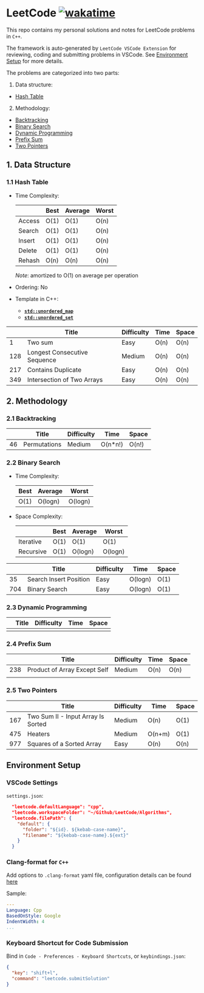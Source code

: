 # LeetCode [![wakatime](https://wakatime.com/badge/user/7d2c2fc8-bd1d-4e1e-bb2b-b49c6120ed53/project/888b92b9-c84f-4617-b31c-3668de8ecca4.svg)](https://wakatime.com/badge/user/7d2c2fc8-bd1d-4e1e-bb2b-b49c6120ed53/project/888b92b9-c84f-4617-b31c-3668de8ecca4)

This repo contains my personal solutions and notes for LeetCode problems in `C++`.

The framework is auto-generated by `LeetCode VSCode Extension` for reviewing, coding and submitting problems in VSCode. See [Environment Setup](#environment-setup) for more details.

The problems are categorized into two parts:

1. Data structure:
  - [Hash Table](#11-hash-table)

2. Methodology:
  - [Backtracking](#21-backtracking)
  - [Binary Search](#22-binary-search)
  - [Dynamic Programming](#23-dynamic-programming)
  - [Prefix Sum](#24-prefix-sum)
  - [Two Pointers](#25-two-pointers)

## 1. Data Structure

### 1.1 Hash Table

- Time Complexity:

  |        | Best | Average | Worst |
  |--------|------|---------|-------|
  | Access | O(1) | O(1)    | O(n)  |
  | Search | O(1) | O(1)    | O(n)  |
  | Insert | O(1) | O(1)    | O(n)  |
  | Delete | O(1) | O(1)    | O(n)  |
  | Rehash | O(n) | O(n)    | O(n)  |

  *Note*: amortized to O(1) on average per operation

- Ordering: No

- Template in C++:
  - [**`std::unordered_map`**](https://en.cppreference.com/w/cpp/container/unordered_map)
  - [**`std::unordered_set`**](https://en.cppreference.com/w/cpp/container/unordered_set)

|     | Title                        | Difficulty | Time | Space |
|-----|------------------------------|------------|------|-------|
| 1   | Two sum                      | Easy       | O(n) | O(n)  |
| 128 | Longest Consecutive Sequence | Medium     | O(n) | O(n)  |
| 217 | Contains Duplicate           | Easy       | O(n) | O(n)  |
| 349 | Intersection of Two Arrays   | Easy       | O(n) | O(n)  |

## 2. Methodology

### 2.1 Backtracking

|     | Title        | Difficulty | Time    | Space |
|-----|--------------|------------|---------|-------|
| 46  | Permutations | Medium     | O(n*n!) | O(n!) |

### 2.2 Binary Search

- Time Complexity:

  | Best | Average | Worst    |
  |------|---------|----------|
  | O(1) | O(logn) | O(logn)  |

- Space Complexity:

  |           | Best | Average | Worst    |
  |-----------|------|---------|----------|
  | Iterative | O(1) | O(1)    | O(1)     |
  | Recursive | O(1) | O(logn) | O(logn)  |

|     | Title                  | Difficulty | Time    | Space |
|-----|------------------------|------------|---------|-------|
| 35  | Search Insert Position | Easy       | O(logn) | O(1)  |
| 704 | Binary Search          | Easy       | O(logn) | O(1)  |

### 2.3 Dynamic Programming

|      | Title                     | Difficulty | Time    | Space |
|------|---------------------------|------------|---------|-------|
|      |                           |            |         |       |

### 2.4 Prefix Sum

|     | Title                              | Difficulty | Time | Space |
|-----|------------------------------------|------------|------|-------|
| 238 | Product of Array Except Self       | Medium     | O(n) | O(n)  |
|     |                                    |            |      |       |

### 2.5 Two Pointers

|     | Title                              | Difficulty | Time   | Space |
|-----|------------------------------------|------------|--------|-------|
| 167 | Two Sum II - Input Array Is Sorted | Medium     | O(n)   | O(1)  |
| 475 | Heaters                            | Medium     | O(n+m) | O(1)  |
| 977 | Squares of a Sorted Array          | Easy       | O(n)   | O(n)  |

## Environment Setup

### VSCode Settings

`settings.json`:

```json
  "leetcode.defaultLanguage": "cpp",
  "leetcode.workspaceFolder": "~/Github/LeetCode/Algorithms",
  "leetcode.filePath": {
    "default": {
      "folder": "${id}. ${kebab-case-name}",
      "filename": "${kebab-case-name}.${ext}"
    }
  }
```

### Clang-format for `C++`

Add options to `.clang-format` yaml file, configuration details can be found [here](https://releases.llvm.org/6.0.0/tools/clang/docs/ClangFormatStyleOptions.html)

Sample:

```yaml
---
Language: Cpp
BasedOnStyle: Google
IndentWidth: 4
...
```

### Keyboard Shortcut for Code Submission

Bind in `Code - Preferences - Keyboard Shortcuts`, or `keybindings.json`:

```json
{
  "key": "shift+l",
  "command": "leetcode.submitSolution"
}
```
